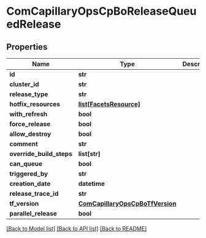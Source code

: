 # ComCapillaryOpsCpBoReleaseQueuedRelease

## Properties
Name | Type | Description | Notes
------------ | ------------- | ------------- | -------------
**id** | **str** |  | [optional] 
**cluster_id** | **str** |  | [optional] 
**release_type** | **str** |  | [optional] 
**hotfix_resources** | [**list[FacetsResource]**](FacetsResource.md) |  | [optional] 
**with_refresh** | **bool** |  | [optional] 
**force_release** | **bool** |  | [optional] 
**allow_destroy** | **bool** |  | [optional] 
**comment** | **str** |  | [optional] 
**override_build_steps** | **list[str]** |  | [optional] 
**can_queue** | **bool** |  | [optional] 
**triggered_by** | **str** |  | [optional] 
**creation_date** | **datetime** |  | [optional] 
**release_trace_id** | **str** |  | [optional] 
**tf_version** | [**ComCapillaryOpsCpBoTfVersion**](ComCapillaryOpsCpBoTfVersion.md) |  | [optional] 
**parallel_release** | **bool** |  | [optional] 

[[Back to Model list]](../README.md#documentation-for-models) [[Back to API list]](../README.md#documentation-for-api-endpoints) [[Back to README]](../README.md)

